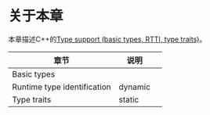 # 关于本章

本章描述C++的[Type support (basic types, RTTI, type traits)](https://en.cppreference.com/w/cpp/types)。

| 章节                        | 说明    |      |
| --------------------------- | ------- | ---- |
| Basic types                 |         |      |
| Runtime type identification | dynamic |      |
| Type traits                 | static  |      |








